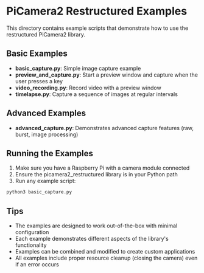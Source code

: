 # PiCamera2 Restructured Examples

This directory contains example scripts that demonstrate how to use the restructured PiCamera2 library.

## Basic Examples

- **basic_capture.py**: Simple image capture example
- **preview_and_capture.py**: Start a preview window and capture when the user presses a key
- **video_recording.py**: Record video with a preview window
- **timelapse.py**: Capture a sequence of images at regular intervals

## Advanced Examples

- **advanced_capture.py**: Demonstrates advanced capture features (raw, burst, image processing)

## Running the Examples

1. Make sure you have a Raspberry Pi with a camera module connected
2. Ensure the picamera2_restructured library is in your Python path
3. Run any example script:

```bash
python3 basic_capture.py
```

## Tips

- The examples are designed to work out-of-the-box with minimal configuration
- Each example demonstrates different aspects of the library's functionality
- Examples can be combined and modified to create custom applications
- All examples include proper resource cleanup (closing the camera) even if an error occurs

